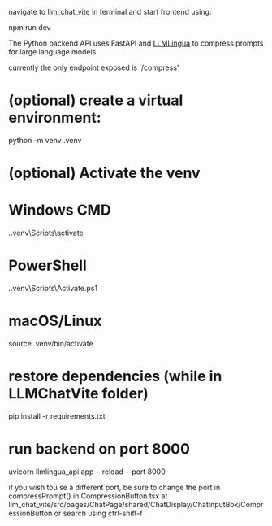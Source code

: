 navigate to llm_chat_vite in terminal
and start frontend using: 
  
  npm run dev


The Python backend API uses FastAPI and [LLMLingua](https://github.com/microsoft/LLMLingua) to compress prompts for large language models. 

currently the only endpoint exposed is '/compress'

# (optional) create a virtual environment:
  python -m venv .venv

# (optional) Activate the venv
  # Windows CMD
  .\.venv\Scripts\activate

  # PowerShell
  .\.venv\Scripts\Activate.ps1

  # macOS/Linux
  source .venv/bin/activate

# restore dependencies (while in LLMChatVite folder)
  pip install -r requirements.txt

# run backend on port 8000
  uvicorn llmlingua_api:app --reload --port 8000  

if you wish tou se a different port, be sure to change the port in compressPrompt() in CompressionButton.tsx
at llm_chat_vite/src/pages/ChatPage/shared/ChatDisplay/ChatInputBox/CompressionButton
or search using ctrl-shift-f